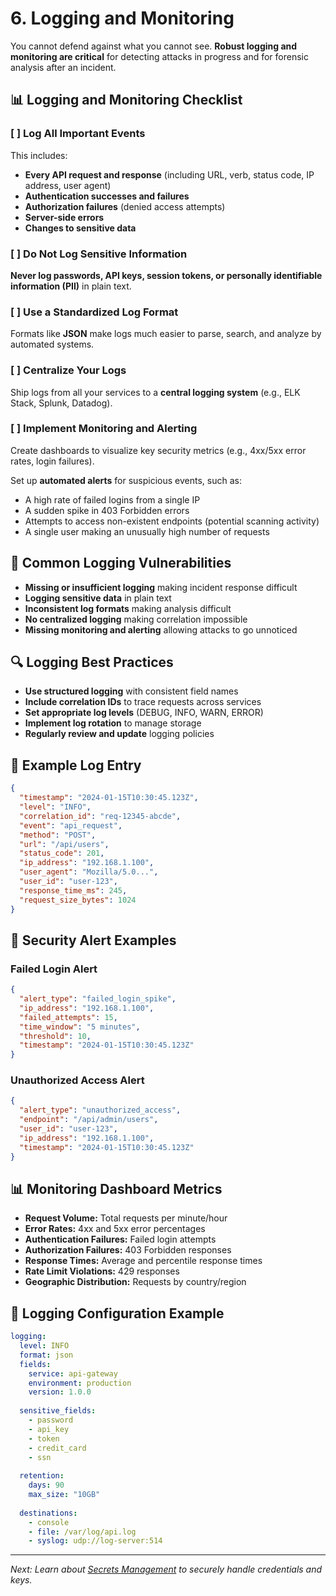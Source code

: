 # 6. Logging and Monitoring

You cannot defend against what you cannot see. **Robust logging and monitoring are critical** for detecting attacks in progress and for forensic analysis after an incident.

## 📊 Logging and Monitoring Checklist

### [ ] Log All Important Events
This includes:

* **Every API request and response** (including URL, verb, status code, IP address, user agent)
* **Authentication successes and failures**
* **Authorization failures** (denied access attempts)
* **Server-side errors**
* **Changes to sensitive data**

### [ ] Do Not Log Sensitive Information
**Never log passwords, API keys, session tokens, or personally identifiable information (PII)** in plain text.

### [ ] Use a Standardized Log Format
Formats like **JSON** make logs much easier to parse, search, and analyze by automated systems.

### [ ] Centralize Your Logs
Ship logs from all your services to a **central logging system** (e.g., ELK Stack, Splunk, Datadog).

### [ ] Implement Monitoring and Alerting
Create dashboards to visualize key security metrics (e.g., 4xx/5xx error rates, login failures).

Set up **automated alerts** for suspicious events, such as:

* A high rate of failed logins from a single IP
* A sudden spike in 403 Forbidden errors
* Attempts to access non-existent endpoints (potential scanning activity)
* A single user making an unusually high number of requests

## 🚨 Common Logging Vulnerabilities

* **Missing or insufficient logging** making incident response difficult
* **Logging sensitive data** in plain text
* **Inconsistent log formats** making analysis difficult
* **No centralized logging** making correlation impossible
* **Missing monitoring and alerting** allowing attacks to go unnoticed

## 🔍 Logging Best Practices

* **Use structured logging** with consistent field names
* **Include correlation IDs** to trace requests across services
* **Set appropriate log levels** (DEBUG, INFO, WARN, ERROR)
* **Implement log rotation** to manage storage
* **Regularly review and update** logging policies

## 📝 Example Log Entry

```json
{
  "timestamp": "2024-01-15T10:30:45.123Z",
  "level": "INFO",
  "correlation_id": "req-12345-abcde",
  "event": "api_request",
  "method": "POST",
  "url": "/api/users",
  "status_code": 201,
  "ip_address": "192.168.1.100",
  "user_agent": "Mozilla/5.0...",
  "user_id": "user-123",
  "response_time_ms": 245,
  "request_size_bytes": 1024
}
```

## 🚨 Security Alert Examples

### Failed Login Alert
```json
{
  "alert_type": "failed_login_spike",
  "ip_address": "192.168.1.100",
  "failed_attempts": 15,
  "time_window": "5 minutes",
  "threshold": 10,
  "timestamp": "2024-01-15T10:30:45.123Z"
}
```

### Unauthorized Access Alert
```json
{
  "alert_type": "unauthorized_access",
  "endpoint": "/api/admin/users",
  "user_id": "user-123",
  "ip_address": "192.168.1.100",
  "timestamp": "2024-01-15T10:30:45.123Z"
}
```

## 📊 Monitoring Dashboard Metrics

* **Request Volume:** Total requests per minute/hour
* **Error Rates:** 4xx and 5xx error percentages
* **Authentication Failures:** Failed login attempts
* **Authorization Failures:** 403 Forbidden responses
* **Response Times:** Average and percentile response times
* **Rate Limit Violations:** 429 responses
* **Geographic Distribution:** Requests by country/region

## 🔧 Logging Configuration Example

```yaml
logging:
  level: INFO
  format: json
  fields:
    service: api-gateway
    environment: production
    version: 1.0.0
  
  sensitive_fields:
    - password
    - api_key
    - token
    - credit_card
    - ssn
  
  retention:
    days: 90
    max_size: "10GB"
  
  destinations:
    - console
    - file: /var/log/api.log
    - syslog: udp://log-server:514
```

---

*Next: Learn about [Secrets Management](07_Secrets_Management.md) to securely handle credentials and keys.*
